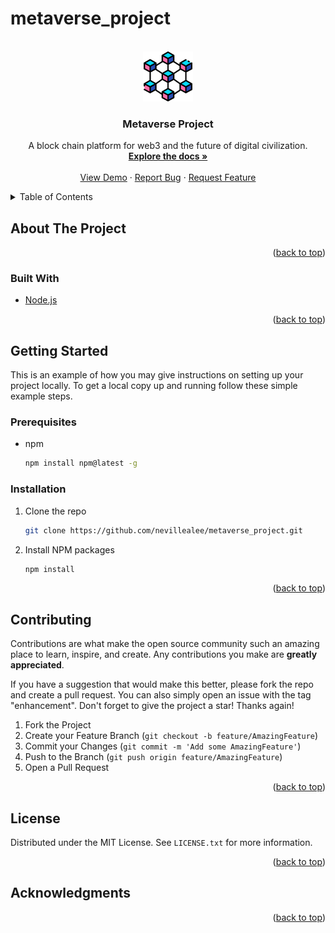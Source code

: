 # metaverse_project
<div id="top"></div>

<!-- PROJECT SHIELDS -->
<!--
*** I'm using markdown "reference style" links for readability.
*** Reference links are enclosed in brackets [ ] instead of parentheses ( ).
*** See the bottom of this document for the declaration of the reference variables
*** for contributors-url, forks-url, etc. This is an optional, concise syntax you may use.
*** https://www.markdownguide.org/basic-syntax/#reference-style-links
-->

<!-- PROJECT LOGO -->
<br />
<div align="center">
  <a href="https://github.com/nevillealee/metaverse_project">
    <img src="assets/logo.png" alt="Logo" width="80" height="80">
  </a>

<h3 align="center">Metaverse Project</h3>

  <p align="center">
    A block chain platform for web3 and the future of digital civilization.
    <br />
    <a href="#"><strong>Explore the docs »</strong></a>
    <br />
    <br />
    <a href="#">View Demo</a>
    ·
    <a href="https://github.com/nevillealee/metaverse_project/issues">Report Bug</a>
    ·
    <a href="https://github.com/nevillealee/metaverse_project/issues">Request Feature</a>
  </p>
</div>



<!-- TABLE OF CONTENTS -->
<details>
  <summary>Table of Contents</summary>
  <ol>
    <li>
      <a href="#about-the-project">About The Project</a>
      <ul>
        <li><a href="#built-with">Built With</a></li>
      </ul>
    </li>
    <li>
      <a href="#getting-started">Getting Started</a>
      <ul>
        <li><a href="#prerequisites">Prerequisites</a></li>
        <li><a href="#installation">Installation</a></li>
      </ul>
    </li>
    <li><a href="#usage">Usage</a></li>
    <li><a href="#roadmap">Roadmap</a></li>
    <li><a href="#contributing">Contributing</a></li>
    <li><a href="#license">License</a></li>
    <li><a href="#contact">Contact</a></li>
    <li><a href="#acknowledgments">Acknowledgments</a></li>
  </ol>
</details>



<!-- ABOUT THE PROJECT -->
## About The Project

<!-- [![Product Name Screen Shot][product-screenshot]](https://example.com) -->


<p align="right">(<a href="#top">back to top</a>)</p>



### Built With

* [Node.js](https://nodejs.org/)

<p align="right">(<a href="#top">back to top</a>)</p>



<!-- GETTING STARTED -->
## Getting Started

This is an example of how you may give instructions on setting up your project locally.
To get a local copy up and running follow these simple example steps.

### Prerequisites

* npm
  ```sh
  npm install npm@latest -g
  ```

### Installation

1. Clone the repo
   ```sh
   git clone https://github.com/nevillealee/metaverse_project.git
   ```
2. Install NPM packages
   ```sh
   npm install
   ```
<p align="right">(<a href="#top">back to top</a>)</p>


<!-- USAGE EXAMPLES -->
<!-- ## Usage

Use this space to show useful examples of how a project can be used. Additional screenshots, code examples and demos work well in this space. You may also link to more resources.

_For more examples, please refer to the [Documentation](https://example.com)_

<p align="right">(<a href="#top">back to top</a>)</p>
 -->


<!-- ROADMAP -->
<!-- ## Roadmap

- [] Feature 1
- [] Feature 2
- [] Feature 3
    - [] Nested Feature

See the [open issues](https://github.com/nevillealee/metaverse_project/issues) for a full list of proposed features (and known issues).

<p align="right">(<a href="#top">back to top</a>)</p>

 -->

<!-- CONTRIBUTING -->
## Contributing

Contributions are what make the open source community such an amazing place to learn, inspire, and create. Any contributions you make are **greatly appreciated**.

If you have a suggestion that would make this better, please fork the repo and create a pull request. You can also simply open an issue with the tag "enhancement".
Don't forget to give the project a star! Thanks again!

1. Fork the Project
2. Create your Feature Branch (`git checkout -b feature/AmazingFeature`)
3. Commit your Changes (`git commit -m 'Add some AmazingFeature'`)
4. Push to the Branch (`git push origin feature/AmazingFeature`)
5. Open a Pull Request

<p align="right">(<a href="#top">back to top</a>)</p>



<!-- LICENSE -->
## License

Distributed under the MIT License. See `LICENSE.txt` for more information.

<p align="right">(<a href="#top">back to top</a>)</p>



<!-- CONTACT -->
<!-- ## Contact

Your Name - [@twitter_handle](https://twitter.com/twitter_handle) - email@email_client.com

Project Link: [https://github.com/nevillealee/metaverse_project](https://github.com/nevillealee/metaverse_project)

<p align="right">(<a href="#top">back to top</a>)</p> -->



<!-- ACKNOWLEDGMENTS -->
## Acknowledgments
<!--
* []()
* []()
* []() -->

<p align="right">(<a href="#top">back to top</a>)</p>



<!-- MARKDOWN LINKS & IMAGES -->
<!-- https://www.markdownguide.org/basic-syntax/#reference-style-links -->
[contributors-shield]: https://img.shields.io/github/contributors/nevillealee/metaverse_project.svg?style=for-the-badge
[contributors-url]: https://github.com/nevillealee/metaverse_project/graphs/contributors
[forks-shield]: https://img.shields.io/github/forks/nevillealee/metaverse_project.svg?style=for-the-badge
[forks-url]: https://github.com/nevillealee/metaverse_project/network/members
[stars-shield]: https://img.shields.io/github/stars/nevillealee/metaverse_project.svg?style=for-the-badge
[stars-url]: https://github.com/nevillealee/metaverse_project/stargazers
[issues-shield]: https://img.shields.io/github/issues/nevillealee/metaverse_project.svg?style=for-the-badge
[issues-url]: https://github.com/nevillealee/metaverse_project/issues
[license-shield]: https://img.shields.io/github/license/nevillealee/metaverse_project.svg?style=for-the-badge
[license-url]: https://github.com/nevillealee/metaverse_project/blob/master/LICENSE.txt
<!-- [linkedin-shield]: https://img.shields.io/badge/-LinkedIn-black.svg?style=for-the-badge&logo=linkedin&colorB=555
[linkedin-url]: https://linkedin.com/in/linkedin_username
[product-screenshot]: images/screenshot.png -->